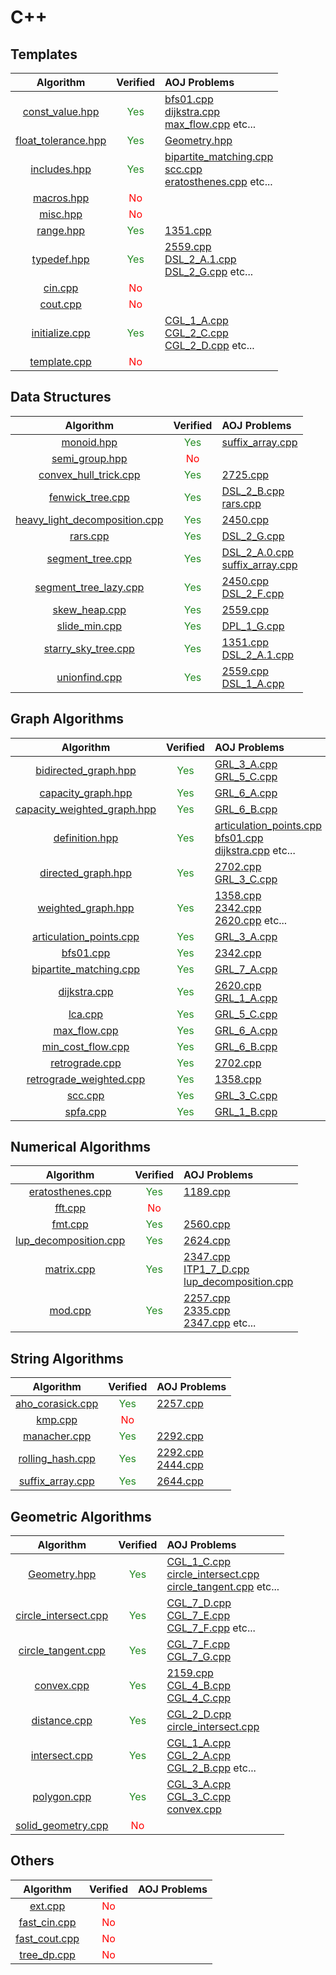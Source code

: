 
# C++

## Templates

| Algorithm | Verified | AOJ Problems |
|:---------:|:--------:|:-------------|
| [const_value.hpp](./include/template/const_value) | <font color="ForestGreen">Yes</font> | [bfs01.cpp](./include/graph/bfs01)<br>[dijkstra.cpp](./include/graph/dijkstra)<br>[max_flow.cpp](./include/graph/max_flow) etc... |
| [float_tolerance.hpp](./include/template/float_tolerance) | <font color="ForestGreen">Yes</font> | [Geometry.hpp](./include/geometry/Geometry) |
| [includes.hpp](./include/template/includes) | <font color="ForestGreen">Yes</font> | [bipartite_matching.cpp](./include/graph/bipartite_matching)<br>[scc.cpp](./include/graph/scc)<br>[eratosthenes.cpp](./include/math/eratosthenes) etc... |
| [macros.hpp](./include/template/macros) | <font color="Red">No</font> |  |
| [misc.hpp](./include/template/misc) | <font color="Red">No</font> |  |
| [range.hpp](./include/template/range) | <font color="ForestGreen">Yes</font> | [1351.cpp](./src/1351) |
| [typedef.hpp](./include/template/typedef) | <font color="ForestGreen">Yes</font> | [2559.cpp](./src/2559)<br>[DSL_2_A.1.cpp](./src/DSL_2_A.1)<br>[DSL_2_G.cpp](./src/DSL_2_G) etc... |
| [cin.cpp](./include/template/cin) | <font color="Red">No</font> |  |
| [cout.cpp](./include/template/cout) | <font color="Red">No</font> |  |
| [initialize.cpp](./include/template/initialize) | <font color="ForestGreen">Yes</font> | [CGL_1_A.cpp](./src/CGL_1_A)<br>[CGL_2_C.cpp](./src/CGL_2_C)<br>[CGL_2_D.cpp](./src/CGL_2_D) etc... |
| [template.cpp](./include/template/template) | <font color="Red">No</font> |  |

## Data Structures

| Algorithm | Verified | AOJ Problems |
|:---------:|:--------:|:-------------|
| [monoid.hpp](./include/structure/monoid) | <font color="ForestGreen">Yes</font> | [suffix_array.cpp](./include/string/suffix_array) |
| [semi_group.hpp](./include/structure/semi_group) | <font color="Red">No</font> |  |
| [convex_hull_trick.cpp](./include/structure/convex_hull_trick) | <font color="ForestGreen">Yes</font> | [2725.cpp](./src/2725) |
| [fenwick_tree.cpp](./include/structure/fenwick_tree) | <font color="ForestGreen">Yes</font> | [DSL_2_B.cpp](./src/DSL_2_B)<br>[rars.cpp](./include/structure/rars) |
| [heavy_light_decomposition.cpp](./include/structure/heavy_light_decomposition) | <font color="ForestGreen">Yes</font> | [2450.cpp](./src/2450) |
| [rars.cpp](./include/structure/rars) | <font color="ForestGreen">Yes</font> | [DSL_2_G.cpp](./src/DSL_2_G) |
| [segment_tree.cpp](./include/structure/segment_tree) | <font color="ForestGreen">Yes</font> | [DSL_2_A.0.cpp](./src/DSL_2_A.0)<br>[suffix_array.cpp](./include/string/suffix_array) |
| [segment_tree_lazy.cpp](./include/structure/segment_tree_lazy) | <font color="ForestGreen">Yes</font> | [2450.cpp](./src/2450)<br>[DSL_2_F.cpp](./src/DSL_2_F) |
| [skew_heap.cpp](./include/structure/skew_heap) | <font color="ForestGreen">Yes</font> | [2559.cpp](./src/2559) |
| [slide_min.cpp](./include/structure/slide_min) | <font color="ForestGreen">Yes</font> | [DPL_1_G.cpp](./src/DPL_1_G) |
| [starry_sky_tree.cpp](./include/structure/starry_sky_tree) | <font color="ForestGreen">Yes</font> | [1351.cpp](./src/1351)<br>[DSL_2_A.1.cpp](./src/DSL_2_A.1) |
| [unionfind.cpp](./include/structure/unionfind) | <font color="ForestGreen">Yes</font> | [2559.cpp](./src/2559)<br>[DSL_1_A.cpp](./src/DSL_1_A) |

## Graph Algorithms

| Algorithm | Verified | AOJ Problems |
|:---------:|:--------:|:-------------|
| [bidirected_graph.hpp](./include/graph/bidirected_graph) | <font color="ForestGreen">Yes</font> | [GRL_3_A.cpp](./src/GRL_3_A)<br>[GRL_5_C.cpp](./src/GRL_5_C) |
| [capacity_graph.hpp](./include/graph/capacity_graph) | <font color="ForestGreen">Yes</font> | [GRL_6_A.cpp](./src/GRL_6_A) |
| [capacity_weighted_graph.hpp](./include/graph/capacity_weighted_graph) | <font color="ForestGreen">Yes</font> | [GRL_6_B.cpp](./src/GRL_6_B) |
| [definition.hpp](./include/graph/definition) | <font color="ForestGreen">Yes</font> | [articulation_points.cpp](./include/graph/articulation_points)<br>[bfs01.cpp](./include/graph/bfs01)<br>[dijkstra.cpp](./include/graph/dijkstra) etc... |
| [directed_graph.hpp](./include/graph/directed_graph) | <font color="ForestGreen">Yes</font> | [2702.cpp](./src/2702)<br>[GRL_3_C.cpp](./src/GRL_3_C) |
| [weighted_graph.hpp](./include/graph/weighted_graph) | <font color="ForestGreen">Yes</font> | [1358.cpp](./src/1358)<br>[2342.cpp](./src/2342)<br>[2620.cpp](./src/2620) etc... |
| [articulation_points.cpp](./include/graph/articulation_points) | <font color="ForestGreen">Yes</font> | [GRL_3_A.cpp](./src/GRL_3_A) |
| [bfs01.cpp](./include/graph/bfs01) | <font color="ForestGreen">Yes</font> | [2342.cpp](./src/2342) |
| [bipartite_matching.cpp](./include/graph/bipartite_matching) | <font color="ForestGreen">Yes</font> | [GRL_7_A.cpp](./src/GRL_7_A) |
| [dijkstra.cpp](./include/graph/dijkstra) | <font color="ForestGreen">Yes</font> | [2620.cpp](./src/2620)<br>[GRL_1_A.cpp](./src/GRL_1_A) |
| [lca.cpp](./include/graph/lca) | <font color="ForestGreen">Yes</font> | [GRL_5_C.cpp](./src/GRL_5_C) |
| [max_flow.cpp](./include/graph/max_flow) | <font color="ForestGreen">Yes</font> | [GRL_6_A.cpp](./src/GRL_6_A) |
| [min_cost_flow.cpp](./include/graph/min_cost_flow) | <font color="ForestGreen">Yes</font> | [GRL_6_B.cpp](./src/GRL_6_B) |
| [retrograde.cpp](./include/graph/retrograde) | <font color="ForestGreen">Yes</font> | [2702.cpp](./src/2702) |
| [retrograde_weighted.cpp](./include/graph/retrograde_weighted) | <font color="ForestGreen">Yes</font> | [1358.cpp](./src/1358) |
| [scc.cpp](./include/graph/scc) | <font color="ForestGreen">Yes</font> | [GRL_3_C.cpp](./src/GRL_3_C) |
| [spfa.cpp](./include/graph/spfa) | <font color="ForestGreen">Yes</font> | [GRL_1_B.cpp](./src/GRL_1_B) |

## Numerical Algorithms

| Algorithm | Verified | AOJ Problems |
|:---------:|:--------:|:-------------|
| [eratosthenes.cpp](./include/math/eratosthenes) | <font color="ForestGreen">Yes</font> | [1189.cpp](./src/1189) |
| [fft.cpp](./include/math/fft) | <font color="Red">No</font> |  |
| [fmt.cpp](./include/math/fmt) | <font color="ForestGreen">Yes</font> | [2560.cpp](./src/2560) |
| [lup_decomposition.cpp](./include/math/lup_decomposition) | <font color="ForestGreen">Yes</font> | [2624.cpp](./src/2624) |
| [matrix.cpp](./include/math/matrix) | <font color="ForestGreen">Yes</font> | [2347.cpp](./src/2347)<br>[ITP1_7_D.cpp](./src/ITP1_7_D)<br>[lup_decomposition.cpp](./include/math/lup_decomposition) |
| [mod.cpp](./include/math/mod) | <font color="ForestGreen">Yes</font> | [2257.cpp](./src/2257)<br>[2335.cpp](./src/2335)<br>[2347.cpp](./src/2347) etc... |

## String Algorithms

| Algorithm | Verified | AOJ Problems |
|:---------:|:--------:|:-------------|
| [aho_corasick.cpp](./include/string/aho_corasick) | <font color="ForestGreen">Yes</font> | [2257.cpp](./src/2257) |
| [kmp.cpp](./include/string/kmp) | <font color="Red">No</font> |  |
| [manacher.cpp](./include/string/manacher) | <font color="ForestGreen">Yes</font> | [2292.cpp](./src/2292) |
| [rolling_hash.cpp](./include/string/rolling_hash) | <font color="ForestGreen">Yes</font> | [2292.cpp](./src/2292)<br>[2444.cpp](./src/2444) |
| [suffix_array.cpp](./include/string/suffix_array) | <font color="ForestGreen">Yes</font> | [2644.cpp](./src/2644) |

## Geometric Algorithms

| Algorithm | Verified | AOJ Problems |
|:---------:|:--------:|:-------------|
| [Geometry.hpp](./include/geometry/Geometry) | <font color="ForestGreen">Yes</font> | [CGL_1_C.cpp](./src/CGL_1_C)<br>[circle_intersect.cpp](./include/geometry/circle_intersect)<br>[circle_tangent.cpp](./include/geometry/circle_tangent) etc... |
| [circle_intersect.cpp](./include/geometry/circle_intersect) | <font color="ForestGreen">Yes</font> | [CGL_7_D.cpp](./src/CGL_7_D)<br>[CGL_7_E.cpp](./src/CGL_7_E)<br>[CGL_7_F.cpp](./src/CGL_7_F) etc... |
| [circle_tangent.cpp](./include/geometry/circle_tangent) | <font color="ForestGreen">Yes</font> | [CGL_7_F.cpp](./src/CGL_7_F)<br>[CGL_7_G.cpp](./src/CGL_7_G) |
| [convex.cpp](./include/geometry/convex) | <font color="ForestGreen">Yes</font> | [2159.cpp](./src/2159)<br>[CGL_4_B.cpp](./src/CGL_4_B)<br>[CGL_4_C.cpp](./src/CGL_4_C) |
| [distance.cpp](./include/geometry/distance) | <font color="ForestGreen">Yes</font> | [CGL_2_D.cpp](./src/CGL_2_D)<br>[circle_intersect.cpp](./include/geometry/circle_intersect) |
| [intersect.cpp](./include/geometry/intersect) | <font color="ForestGreen">Yes</font> | [CGL_1_A.cpp](./src/CGL_1_A)<br>[CGL_2_A.cpp](./src/CGL_2_A)<br>[CGL_2_B.cpp](./src/CGL_2_B) etc... |
| [polygon.cpp](./include/geometry/polygon) | <font color="ForestGreen">Yes</font> | [CGL_3_A.cpp](./src/CGL_3_A)<br>[CGL_3_C.cpp](./src/CGL_3_C)<br>[convex.cpp](./include/geometry/convex) |
| [solid_geometry.cpp](./include/geometry/solid_geometry) | <font color="Red">No</font> |  |

## Others

| Algorithm | Verified | AOJ Problems |
|:---------:|:--------:|:-------------|
| [ext.cpp](./include/others/ext) | <font color="Red">No</font> |  |
| [fast_cin.cpp](./include/others/fast_cin) | <font color="Red">No</font> |  |
| [fast_cout.cpp](./include/others/fast_cout) | <font color="Red">No</font> |  |
| [tree_dp.cpp](./include/others/tree_dp) | <font color="Red">No</font> |  |

